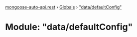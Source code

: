 [mongoose-auto-api.rest](../README.md) › [Globals](../globals.md) › ["data/defaultConfig"](_data_defaultconfig_.md)

# Module: "data/defaultConfig"


